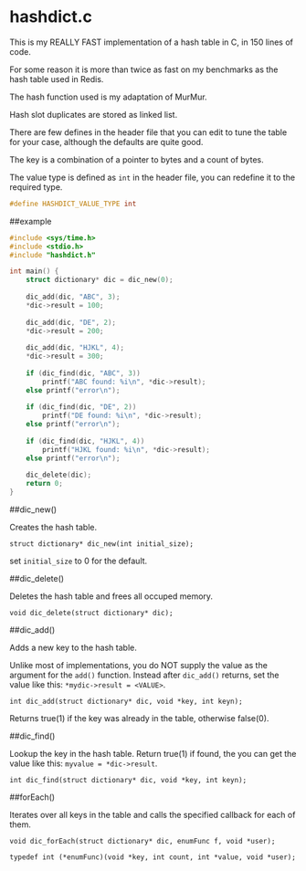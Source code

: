 # hashdict.c

This is my REALLY FAST implementation of a hash table in C, in 150 lines of code.

For some reason it is more than twice as fast on my benchmarks as the hash table used in Redis.

The hash function used is my adaptation of MurMur.

Hash slot duplicates are stored as linked list.

There are few defines in the header file that you can edit to tune the table for your case, although the defaults are quite good.

The key is a combination of a pointer to bytes and a count of bytes.

The value type is defined as `int` in the header file, you can redefine it to the required type.
```c
#define HASHDICT_VALUE_TYPE int
```

##example

```c
#include <sys/time.h>
#include <stdio.h>
#include "hashdict.h"

int main() {
	struct dictionary* dic = dic_new(0);
	
	dic_add(dic, "ABC", 3);
	*dic->result = 100;
	
	dic_add(dic, "DE", 2);
	*dic->result = 200;
	
	dic_add(dic, "HJKL", 4);
	*dic->result = 300;
	
	if (dic_find(dic, "ABC", 3))
		printf("ABC found: %i\n", *dic->result);
	else printf("error\n");
	
	if (dic_find(dic, "DE", 2))
		printf("DE found: %i\n", *dic->result);
	else printf("error\n");
	
	if (dic_find(dic, "HJKL", 4))
		printf("HJKL found: %i\n", *dic->result);
	else printf("error\n");
	
	dic_delete(dic);
	return 0;
}
```

##dic_new()

Creates the hash table.

`struct dictionary* dic_new(int initial_size);`

set `initial_size` to 0 for the default.

##dic_delete()

Deletes the hash table and frees all occuped memory.

`void dic_delete(struct dictionary* dic);`

##dic_add()

Adds a new key to the hash table.

Unlike most of implementations, you do NOT supply the value as the argument for the `add()` function. Instead after `dic_add()` returns, set the value like this: `*mydic->result = <VALUE>`.

`int dic_add(struct dictionary* dic, void *key, int keyn);`

Returns true(1) if the key was already in the table, otherwise false(0).

##dic_find()

Lookup the key in the hash table. Return true(1) if found, the you can get the value like this: `myvalue = *dic->result`. 

`int dic_find(struct dictionary* dic, void *key, int keyn);`

##forEach()

Iterates over all keys in the table and calls the specified callback for each of them.

`void dic_forEach(struct dictionary* dic, enumFunc f, void *user);`

`typedef int (*enumFunc)(void *key, int count, int *value, void *user);`




